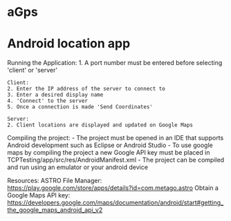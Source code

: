 aGps
====
Android location app
======================

Running the Application:
    1. A port number must be entered before selecting 'client' or 'server'

    Client:
    2. Enter the IP address of the server to connect to
    3. Enter a desired display name
    4. 'Connect' to the server
    5. Once a connection is made 'Send Coordinates'

    Server:
    2. Client locations are displayed and updated on Google Maps



Compiling the project:
    - The project must be opened in an IDE that supports Android development such as Eclipse
      or Android Studio
    - To use google maps by compiling the project a new Google API key must be placed in 
      TCPTesting/app/src/res/AndroidManifest.xml
    - The project can be compiled and run using an emulator or your android device


Resources:
ASTRO File Manager:           https://play.google.com/store/apps/details?id=com.metago.astro
Obtain a Google Maps API key: https://developers.google.com/maps/documentation/android/start#getting_the_google_maps_android_api_v2
